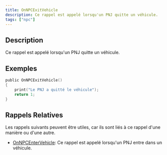 ```yaml
---
title: OnNPCExitVehicle
description: Ce rappel est appelé lorsqu'un PNJ quitte un véhicule.
tags: ["npc"]
---
```


## Description

Ce rappel est appelé lorsqu'un PNJ quitte un véhicule.

## Exemples

```c
public OnNPCExitVehicle()
{
    print("Le PNJ a quitté le véhicule");
    return 1;
}
```

## Rappels Relatives

Les rappels suivants peuvent être utiles, car ils sont liés à ce rappel d'une manière ou d'une autre.

- [OnNPCEnterVehicle](OnNPCEnterVehicle): Ce rappel est appelé lorsqu'un PNJ entre dans un véhicule.
